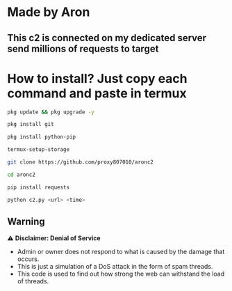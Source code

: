 # Made by Aron
## This c2 is connected on my dedicated server send millions of requests to target
# How to install? Just copy each command and paste in termux
```bash
pkg update && pkg upgrade -y
```

```bash
pkg install git
```

```bash
pkg install python-pip
```

```bash
termux-setup-storage
```

```bash
git clone https://github.com/proxy807010/aronc2
```

```bash
cd aronc2
```

```bash
pip install requests
```

```bash
python c2.py <url> <time>
```
## Warning

⚠️ **Disclaimer: Denial of Service**

- Admin or owner does not respond to what is caused by the damage that occurs.
- This is just a simulation of a DoS attack in the form of spam threads.
- This code is used to find out how strong the web can withstand the load of threads.

